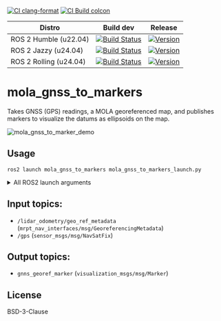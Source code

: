 [![CI clang-format](https://github.com/MOLAorg/mola_gnss_to_markers/actions/workflows/check-clang-format.yml/badge.svg)](https://github.com/MOLAorg/mola_gnss_to_markers/actions/workflows/check-clang-format.yml)
[![CI Build colcon](https://github.com/MOLAorg/mola_gnss_to_markers/actions/workflows/build-ros.yml/badge.svg)](https://github.com/MOLAorg/mola_gnss_to_markers/actions/workflows/build-ros.yml)


| Distro | Build dev | Release |
| --- | --- | --- |
| ROS 2 Humble (u22.04) | [![Build Status](https://build.ros2.org/job/Hdev__mola_gnss_to_markers__ubuntu_jammy_amd64/badge/icon)](https://build.ros2.org/job/Hdev__mola_gnss_to_markers__ubuntu_jammy_amd64/) | [![Version](https://img.shields.io/ros/v/humble/mola_gnss_to_markers)](https://index.ros.org/search/?term=mola_gnss_to_markers) |
| ROS 2 Jazzy (u24.04) | [![Build Status](https://build.ros2.org/job/Jdev__mola_gnss_to_markers__ubuntu_noble_amd64/badge/icon)](https://build.ros2.org/job/Jdev__mola_gnss_to_markers__ubuntu_noble_amd64/) | [![Version](https://img.shields.io/ros/v/jazzy/mola_gnss_to_markers)](https://index.ros.org/search/?term=mola_gnss_to_markers) |
| ROS 2 Rolling (u24.04) | [![Build Status](https://build.ros2.org/job/Rdev__mola_gnss_to_markers__ubuntu_noble_amd64/badge/icon)](https://build.ros2.org/job/Rdev__mola_gnss_to_markers__ubuntu_noble_amd64/) | [![Version](https://img.shields.io/ros/v/rolling/mola_gnss_to_markers)](https://index.ros.org/search/?term=mola_gnss_to_markers) |


# mola_gnss_to_markers

Takes GNSS (GPS) readings, a MOLA georeferenced map, and publishes markers to visualize the datums as ellipsoids on the map.

![mola_gnss_to_marker_demo](https://github.com/user-attachments/assets/f3b7201c-615a-4f00-800e-bbbe18925fc4)


## Usage

    ros2 launch mola_gnss_to_markers mola_gnss_to_markers_launch.py


<details>

<summary>All ROS2 launch arguments</summary>

    ros2 launch mola_gnss_to_markers mola_gnss_to_markers_launch.py --show-args
    Arguments (pass arguments as '<name>:=<value>'):
    
        'input_topic_gps':
            no description given
            (default: '/gps')
    
        'input_topic_georef_metadata':
            no description given
            (default: '/lidar_odometry/geo_ref_metadata')
    
        'output_topic_marker':
            no description given
            (default: '/gnss_georef_marker')
    
        'output_marker_line_width':
            no description given
            (default: '0.3')
    
        'output_marker_color':
            no description given
            (default: '[0.0, 1.0, 0.0, 0.6]')

</details>


## Input topics:

* ``/lidar_odometry/geo_ref_metadata`` (``mrpt_nav_interfaces/msg/GeoreferencingMetadata``)
* ``/gps``  (``sensor_msgs/msg/NavSatFix``)

## Output topics:

* ``gnns_georef_marker``  (``visualization_msgs/msg/Marker``)


## License

BSD-3-Clause
